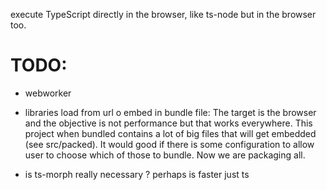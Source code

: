 execute TypeScript directly in the browser, like  ts-node but in the browser too.

# TODO: 

 * webworker

 * libraries load from url o embed in bundle file: The target is the browser and the objective is not performance but that works everywhere. This project when bundled contains a lot of big files that will get embedded (see src/packed). It would good if there is some configuration to allow user to choose which of those to bundle. Now we are packaging all. 

 * is ts-morph really necessary ? perhaps is faster just ts